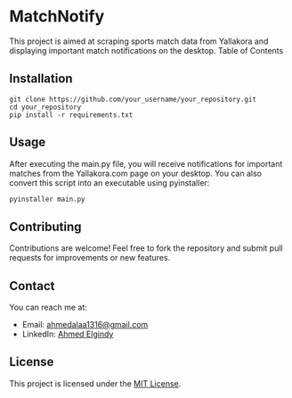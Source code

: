 # MatchNotify
This project is aimed at scraping sports match data from Yallakora and displaying important match notifications on the desktop.
Table of Contents


## Installation

```
git clone https://github.com/your_username/your_repository.git
cd your_repository
pip install -r requirements.txt
```

## Usage

After executing the main.py file, you will receive notifications for important matches from the Yallakora.com page on your desktop. You can also convert this script into an executable using pyinstaller:

```bash
pyinstaller main.py
```

## Contributing

Contributions are welcome! Feel free to fork the repository and submit pull requests for improvements or new features.

## Contact

You can reach me at:
- Email: ahmedalaa1316@gmail.com
- LinkedIn: [Ahmed Elgindy](https://www.linkedin.com/in/ahmed-elgindy-a855161b3/)

## License

This project is licensed under the [MIT License](LICENSE).
